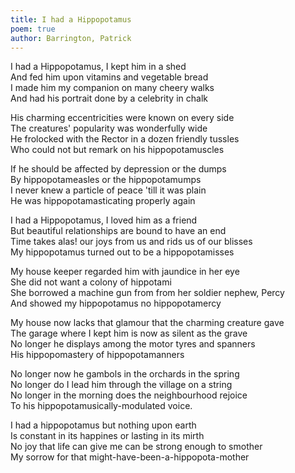 ```yaml
---
title: I had a Hippopotamus
poem: true
author: Barrington, Patrick
---
```


I had a Hippopotamus, I kept him in a shed  
And fed him upon vitamins and vegetable bread  
I made him my companion on many cheery walks  
And had his portrait done by a celebrity in chalk  

His charming eccentricities were known on every side  
The creatures' popularity was wonderfully wide  
He frolocked with the Rector in a dozen friendly tussles  
Who could not but remark on his hippopotamuscles  

If he should be affected by depression or the dumps  
By hippopotameasles or the hippopotamumps  
I never knew a particle of peace 'till it was plain  
He was hippopotamasticating properly again  

I had a Hippopotamus, I loved him as a friend  
But beautiful relationships are bound to have an end  
Time takes alas! our joys from us and rids us of our blisses  
My hippopotamus turned out to be a hippopotamisses  

My house keeper regarded him with jaundice in her eye  
She did not want a colony of hippotami  
She borrowed a machine gun from from her soldier nephew, Percy  
And showed my hippopotamus no hippopotamercy  

My house now lacks that glamour that the charming creature gave  
The garage where I kept him is now as silent as the grave  
No longer he displays among the motor tyres and spanners  
His hippopomastery of hippopotamanners  

No longer now he gambols in the orchards in the spring  
No longer do I lead him through the village on a string  
No longer in the morning does the neighbourhood rejoice  
To his hippopotamusically-modulated voice.  

I had a hippopotamus but nothing upon earth  
Is constant in its happines or lasting in its mirth  
No joy that life can give me can be strong enough to smother  
My sorrow for that might-have-been-a-hippopota-mother   
